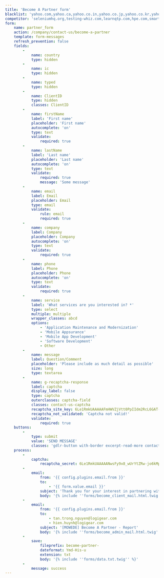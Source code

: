 ```yaml
---
title: 'Become A Partner form'
blacklist: 'yahoo.com,yahoo.ca,yahoo.co.in,yahoo.co.jp,yahoo.co.kr,yahoo.co.nz,yahoo.co.uk,yahoo.com.ar,yahoo.com.au,yahoo.com.br,yahoo.com.cn,yahoo.com.hk,yahoo.com.is,yahoo.com.mx,yahoo.com.ru,yahoo.com.sg,yahoo.de,yahoo.dk,yahoo.es,yahoo.fr,yahoo.ie,yahoo.it,yahoo.jp,yahoo.ru,yahoo.se,icloud.com,temp-mail.com,temp-mail.de,temp-mail.org,temp-mail.ru,temp.emeraldwebmail.com,tempail.com,tempalias.com,tempe-mail.com,tempemail.biz,tempemail.co.za,tempemail.com,tempemail.net,tempinbox.co.uk,tempinbox.com,tempmail.co,tempmail.de,tempmail.eu,tempmail.it,tempmail.us,tempmail2.com,tempmaildemo.com,tempmailer.com,tempmailer.de,tempomail.fr,temporarily.de,temporarioemail.com.br,temporaryemail.net,temporaryemail.us,temporaryforwarding.com,temporaryinbox.com,temporarymailaddress.com,tempsky.com,tempthe.net,tempymail.com,mail-filter.com,mail-owl.com,mail-temporaire.com,mail-temporaire.fr,mail.by,mail.mezimages.net,mail.zp.ua,mail114.net,mail1a.de,mail21.cc,mail2rss.org,mail4trash.com,mail666.ru,mail707.com,mail72.com,mailback.com,mailbidon.com,mailbiz.biz,mailbox92.biz,mailbucket.org,mailcat.biz,mailcatch.com,mailchop.com,mailcker.com,mailde.de,mailde.info,maildrop.cc,maildrop.cf,maildrop.ga,maildrop.gq,maildrop.ml,maildu.de,maildx.com,maileater.com,mailed.in,mailed.ro,maileimer.de,maileme101.com,mailexpire.com,mailfa.tk,mailforspam.com,mailfree.ga,mailfree.gq,mailfree.ml,mailfreeonline.com,mailfs.com,mailguard.me,mailhazard.com,mailhazard.us,mailhz.me,mailimate.com,mailin8r.com,mailinatar.com,mailinater.com,mailinator.co.uk,mailinator.com,mailinator.gq,mailinator.info,mailinator.net,mailinator.org,mailinator.us,mailinator2.com,mailincubator.com,mailismagic.com,mailita.tk,mailjunk.cf,mailjunk.ga,mailjunk.gq,mailjunk.ml,mailjunk.tk,mailmate.com,mailme.gq,mailme.ir,mailme.lv,mailme24.com,mailmetrash.com,mailmoat.com,mailms.com,mailnator.com,mailnesia.com,mailnull.com,mailonaut.com,mailorc.com,mailorg.org,mailpick.biz,mailproxsy.com,mailquack.com,mailrock.biz,mailsac.com,mailscrap.com,mailseal.de,mailshell.com,mailsiphon.com,mailslapping.com,mailslite.com,mailtemp.info,mailtemporaire.com,mailtemporaire.fr,mailtome.de,mailtothis.com,mailtrash.net,mailtv.net,mailtv.tv,mailzi.ru,mailzilla.com,mailzilla.org,mailzilla.orgmbx.cc,thraml.com,thrma.com,throam.com,thrott.com,throwam.com,throwawayemailaddress.com,throwawaymail.com,throya.com,thunkinator.org,thxmate.com,tic.ec,tijdelijkmailadres.nl,tilien.com,timgiarevn.com,timkassouf.com,tinyurl24.com,tittbit.in,tiv.cc,tizi.com,tkitc.de,tlpn.org,tmail.com,tmail.ws,tmailinator.com,tmpjr.me,toddsbighug.com,toiea.com,tokem.co,tokenmail.de,tonymanso.com,toomail.biz,top101.de,top1mail.ru,top1post.ru,topofertasdehoy.com,topranklist.de,toprumours.com,tormail.org,toss.pw,tosunkaya.com,totalvista.com,totesmail.com,tp-qa-mail.com,tqoai.com,tradermail.info,tranceversal.com,trash-amil.com,trash-mail.at,trash-mail.cf,trash-mail.com,trash-mail.de,trash-mail.ga,trash-mail.gq,trash-mail.ml,trash-mail.tk,trash-me.com,trash2009.com,trash2010.com,trash2011.com,trashcanmail.com,trashdevil.com,trashdevil.de,trashemail.de,trashinbox.com,trashmail.at,trashmail.com,trashmail.de,trashmail.me,trashmail.net,trashmail.org,trashmail.ws,trashmailer.com,trashymail.com,trashymail.net,hotmail.co.il,hotmail.co.uk,hotmail.com,hotmail.fr,hotmail.kg,hotmail.kz,hotmail.ru,mail2aaron.com,mail2abby.com,mail2abc.com,mail2actor.com,mail2admiral.com,mail2adorable.com,mail2adoration.com,mail2adore.com,mail2adventure.com,mail2aeolus.com,mail2aether.com,mail2affection.com,mail2afghanistan.com,mail2africa.com,mail2agent.com,mail2aha.com,mail2ahoy.com,mail2aim.com,mail2air.com,mail2airbag.com,mail2airforce.com,mail2airport.com,mail2alabama.com,mail2alan.com,mail2alaska.com,mail2albania.com,mail2alcoholic.com,mail2alec.com,mail2alexa.com,mail2algeria.com,mail2alicia.com,mail2alien.com,mail2allan.com,mail2allen.com,mail2allison.com,mail2alpha.com,mail2alyssa.com,mail2amanda.com,mail2amazing.com,mail2amber.com,mail2america.com,mail2american.com,mail2andorra.com,mail2andrea.com,mail2andy.com,mail2anesthesiologist.com,mail2angela.com,mail2angola.com,mail2ann.com,mail2anna.com,mail2anne.com,mail2anthony.com,mail2anything.com,mail2aphrodite.com,mail2apollo.com,mail2april.com,mail2aquarius.com,mail2arabia.com,mail2arabic.com,mail2architect.com,mail2ares.com,mail2argentina.com,mail2aries.com,mail2arizona.com,mail2arkansas.com,mail2armenia.com,mail2army.com,mail2arnold.com,mail2art.com,mail2artemus.com,mail2arthur.com,mail2artist.com,mail2ashley.com,mail2ask.com,mail2astronomer.com,mail2athena.com,mail2athlete.com,mail2atlas.com,mail2atom.com,mail2attitude.com,mail2auction.com,mail2aunt.com,mail2australia.com,mail2austria.com,mail2azerbaijan.com,mail2baby.com,mail2bahamas.com,mail2bahrain.com,mail2ballerina.com,mail2ballplayer.com,mail2band.com,mail2bangladesh.com,mail2bank.com,mail2banker.com,mail2bankrupt.com,mail2baptist.com,mail2bar.com,mail2barbados.com,mail2barbara.com,mail2barter.com,mail2basketball.com,mail2batter.com,mail2beach.com,mail2beast.com,mail2beatles.com,mail2beauty.com,mail2becky.com,mail2beijing.com,mail2belgium.com,mail2belize.com,mail2ben.com,mail2bernard.com,mail2beth.com,mail2betty.com,mail2beverly.com,mail2beyond.com,mail2biker.com,mail2bill.com,mail2billionaire.com,mail2billy.com,mail2bio.com,mail2biologist.com,mail2black.com,mail2blackbelt.com,mail2blake.com,mail2blind.com,mail2blonde.com,mail2blues.com,mail2bob.com,mail2bobby.com,mail2bolivia.com,mail2bombay.com,mail2bonn.com,mail2bookmark.com,mail2boreas.com,mail2bosnia.com,mail2boston.com,mail2botswana.com,mail2bradley.com,mail2brazil.com,mail2breakfast.com,mail2brian.com,mail2bride.com,mail2brittany.com,mail2broker.com,mail2brook.com,mail2bruce.com,mail2brunei.com,mail2brunette.com,mail2brussels.com,mail2bryan.com,mail2bug.com,mail2bulgaria.com,mail2business.com,mail2buy.com,mail2ca.com,mail2california.com,mail2calvin.com,mail2cambodia.com,mail2cameroon.com,mail2canada.com,mail2cancer.com,mail2capeverde.com,mail2capricorn.com,mail2cardinal.com,mail2cardiologist.com,mail2care.com,mail2caroline.com,mail2carolyn.com,mail2casey.com,mail2cat.com,mail2caterer.com,mail2cathy.com,mail2catlover.com,mail2catwalk.com,mail2cell.com,mail2chad.com,mail2champaign.com,mail2charles.com,mail2chef.com,mail2chemist.com,mail2cherry.com,mail2chicago.com,mail2chile.com,mail2china.com,mail2chinese.com,mail2chocolate.com,mail2christian.com,mail2christie.com,mail2christmas.com,mail2christy.com,mail2chuck.com,mail2cindy.com,mail2clark.com,mail2classifieds.com,mail2claude.com,mail2cliff.com,mail2clinic.com,mail2clint.com,mail2close.com,mail2club.com,mail2coach.com,mail2coastguard.com,mail2colin.com,mail2college.com,mail2colombia.com,mail2color.com,mail2colorado.com,mail2columbia.com,mail2comedian.com,mail2composer.com,mail2computer.com,mail2computers.com,mail2concert.com,mail2congo.com,mail2connect.com,mail2connecticut.com,mail2consultant.com,mail2convict.com,mail2cook.com,mail2cool.com,mail2cory.com,mail2costarica.com,mail2country.com,mail2courtney.com,mail2cowboy.com,mail2cowgirl.com,mail2craig.com,mail2crave.com,mail2crazy.com,mail2create.com,mail2croatia.com,mail2cry.com,mail2crystal.com,mail2cuba.com,mail2culture.com,mail2curt.com,mail2customs.com,mail2cute.com,mail2cutey.com,mail2cynthia.com,mail2cyprus.com,mail2czechrepublic.com,mail2dad.com,mail2dale.com,mail2dallas.com,mail2dan.com,mail2dana.com,mail2dance.com,mail2dancer.com,mail2danielle.com,mail2danny.com,mail2darlene.com,mail2darling.com,mail2darren.com,mail2daughter.com,mail2dave.com,mail2dawn.com,mail2dc.com,mail2dealer.com,mail2deanna.com,mail2dearest.com,mail2debbie.com,mail2debby.com,mail2deer.com,mail2delaware.com,mail2delicious.com,mail2demeter.com,mail2democrat.com,mail2denise.com,mail2denmark.com,mail2dennis.com,mail2dentist.com,mail2derek.com,mail2desert.com,mail2devoted.com,mail2devotion.com,mail2diamond.com,mail2diana.com,mail2diane.com,mail2diehard.com,mail2dilemma.com,mail2dillon.com,mail2dinner.com,mail2dinosaur.com,mail2dionysos.com,mail2diplomat.com,mail2director.com,mail2dirk.com,mail2disco.com,mail2dive.com,mail2diver.com,mail2divorced.com,mail2djibouti.com,mail2doctor.com,mail2doglover.com,mail2dominic.com,mail2dominica.com,mail2dominicanrepublic.com,mail2don.com,mail2donald.com,mail2donna.com,mail2doris.com,mail2dorothy.com,mail2doug.com,mail2dough.com,mail2douglas.com,mail2dow.com,mail2downtown.com,mail2dream.com,mail2dreamer.com,mail2dude.com,mail2dustin.com,mail2dyke.com,mail2dylan.com,mail2earl.com,mail2earth.com,mail2eastend.com,mail2eat.com,mail2economist.com,mail2ecuador.com,mail2eddie.com,mail2edgar.com,mail2edwin.com,mail2egypt.com,mail2electron.com,mail2eli.com,mail2elizabeth.com,mail2ellen.com,mail2elliot.com,mail2elsalvador.com,mail2elvis.com,mail2emergency.com,mail2emily.com,mail2engineer.com,mail2english.com,mail2environmentalist.com,mail2eos.com,mail2eric.com,mail2erica.com,mail2erin.com,mail2erinyes.com,mail2eris.com,mail2eritrea.com,mail2ernie.com,mail2eros.com,mail2estonia.com,mail2ethan.com,mail2ethiopia.com,mail2eu.com,mail2europe.com,mail2eurus.com,mail2eva.com,mail2evan.com,mail2evelyn.com,mail2everything.com,mail2exciting.com,mail2expert.com,mail2fairy.com,mail2faith.com,mail2fanatic.com,mail2fancy.com,mail2fantasy.com,mail2farm.com,mail2farmer.com,mail2fashion.com,mail2fat.com,mail2feeling.com,mail2female.com,mail2fever.com,mail2fighter.com,mail2fiji.com,mail2filmfestival.com,mail2films.com,mail2finance.com,mail2finland.com,mail2fireman.com,mail2firm.com,mail2fisherman.com,mail2flexible.com,mail2florence.com,mail2florida.com,mail2floyd.com,mail2fly.com,mail2fond.com,mail2fondness.com,mail2football.com,mail2footballfan.com,mail2found.com,mail2france.com,mail2frank.com,mail2frankfurt.com,mail2franklin.com,mail2fred.com,mail2freddie.com,mail2free.com,mail2freedom.com,mail2french.com,mail2freudian.com,mail2friendship.com,mail2from.com,mail2fun.com,mail2gabon.com,mail2gabriel.com,mail2gail.com,mail2galaxy.com,mail2gambia.com,mail2games.com,mail2gary.com,mail2gavin.com,mail2gemini.com,mail2gene.com,mail2genes.com,mail2geneva.com,mail2george.com,mail2georgia.com,mail2gerald.com,mail2german.com,mail2germany.com,mail2ghana.com,mail2gilbert.com,mail2gina.com,mail2girl.com,mail2glen.com,mail2gloria.com,mail2goddess.com,mail2gold.com,mail2golfclub.com,mail2golfer.com,mail2gordon.com,mail2government.com,mail2grab.com,mail2grace.com,mail2graham.com,mail2grandma.com,mail2grandpa.com,mail2grant.com,mail2greece.com,mail2green.com,mail2greg.com,mail2grenada.com,mail2gsm.com,mail2guard.com,mail2guatemala.com,mail2guy.com,mail2hades.com,mail2haiti.com,mail2hal.com,mail2handhelds.com,mail2hank.com,mail2hannah.com,mail2harold.com,mail2harry.com,mail2hawaii.com,mail2headhunter.com,mail2heal.com,mail2heather.com,mail2heaven.com,mail2hebe.com,mail2hecate.com,mail2heidi.com,mail2helen.com,mail2hell.com,mail2help.com,mail2helpdesk.com,mail2henry.com,mail2hephaestus.com,mail2hera.com,mail2hercules.com,mail2herman.com,mail2hermes.com,mail2hespera.com,mail2hestia.com,mail2highschool.com,mail2hindu.com,mail2hip.com,mail2hiphop.com,mail2holland.com,mail2holly.com,mail2hollywood.com,mail2homer.com,mail2honduras.com,mail2honey.com,mail2hongkong.com,mail2hope.com,mail2horse.com,mail2hot.com,mail2hotel.com,mail2houston.com,mail2howard.com,mail2hugh.com,mail2human.com,mail2hungary.com,mail2hungry.com,mail2hygeia.com,mail2hyperspace.com,mail2hypnos.com,mail2ian.com,mail2ice-cream.com,mail2iceland.com,mail2idaho.com,mail2idontknow.com,mail2illinois.com,mail2imam.com,mail2in.com,mail2india.com,mail2indian.com,mail2indiana.com,mail2indonesia.com,mail2infinity.com,mail2intense.com,mail2iowa.com,mail2iran.com,mail2iraq.com,mail2ireland.com,mail2irene.com,mail2iris.com,mail2irresistible.com,mail2irving.com,mail2irwin.com,mail2isaac.com,mail2israel.com,mail2italian.com,mail2italy.com,mail2jackie.com,mail2jacob.com,mail2jail.com,mail2jaime.com,mail2jake.com,mail2jamaica.com,mail2james.com,mail2jamie.com,mail2jan.com,mail2jane.com,mail2janet.com,mail2janice.com,mail2japan.com,mail2japanese.com,mail2jasmine.com,mail2jason.com,mail2java.com,mail2jay.com,mail2jazz.com,mail2jed.com,mail2jeffrey.com,mail2jennifer.com,mail2jenny.com,mail2jeremy.com,mail2jerry.com,mail2jessica.com,mail2jessie.com,mail2jesus.com,mail2jew.com,mail2jeweler.com,mail2jim.com,mail2jimmy.com,mail2joan.com,mail2joann.com,mail2joanna.com,mail2jody.com,mail2joe.com,mail2joel.com,mail2joey.com,mail2john.com,mail2join.com,mail2jon.com,mail2jonathan.com,mail2jones.com,mail2jordan.com,mail2joseph.com,mail2josh.com,mail2joy.com,mail2juan.com,mail2judge.com,mail2judy.com,mail2juggler.com,mail2julian.com,mail2julie.com,mail2jumbo.com,mail2junk.com,mail2justin.com,mail2justme.com,mail2kansas.com,mail2karate.com,mail2karen.com,mail2karl.com,mail2karma.com,mail2kathleen.com,mail2kathy.com,mail2katie.com,mail2kay.com,mail2kazakhstan.com,mail2keen.com,mail2keith.com,mail2kelly.com,mail2kelsey.com,mail2ken.com,mail2kendall.com,mail2kennedy.com,mail2kenneth.com,mail2kenny.com,mail2kentucky.com,mail2kenya.com,mail2kerry.com,mail2kevin.com,mail2kim.com,mail2kimberly.com,mail2king.com,mail2kirk.com,mail2kiss.com,mail2kosher.com,mail2kristin.com,mail2kurt.com,mail2kuwait.com,mail2kyle.com,mail2kyrgyzstan.com,mail2la.com,mail2lacrosse.com,mail2lance.com,mail2lao.com,mail2larry.com,mail2latvia.com,mail2laugh.com,mail2laura.com,mail2lauren.com,mail2laurie.com,mail2lawrence.com,mail2lawyer.com,mail2lebanon.com,mail2lee.com,mail2leo.com,mail2leon.com,mail2leonard.com,mail2leone.com,mail2leslie.com,mail2letter.com,mail2liberia.com,mail2libertarian.com,mail2libra.com,mail2libya.com,mail2liechtenstein.com,mail2life.com,mail2linda.com,mail2linux.com,mail2lionel.com,mail2lipstick.com,mail2liquid.com,mail2lisa.com,mail2lithuania.com,mail2litigator.com,mail2liz.com,mail2lloyd.com,mail2lois.com,mail2lola.com,mail2london.com,mail2looking.com,mail2lori.com,mail2lost.com,mail2lou.com,mail2louis.com,mail2louisiana.com,mail2lovable.com,mail2love.com,mail2lucky.com,mail2lucy.com,mail2lunch.com,mail2lust.com,mail2luxembourg.com,mail2luxury.com,mail2lyle.com,mail2lynn.com,mail2madagascar.com,mail2madison.com,mail2madrid.com,mail2maggie.com,mail2mail4.com,mail2maine.com,mail2malawi.com,mail2malaysia.com,mail2maldives.com,mail2mali.com,mail2malta.com,mail2mambo.com,mail2man.com,mail2mandy.com,mail2manhunter.com,mail2mankind.com,mail2many.com,mail2marc.com,mail2marcia.com,mail2margaret.com,mail2margie.com,mail2marhaba.com,mail2maria.com,mail2marilyn.com,mail2marines.com,mail2mark.com,mail2marriage.com,mail2married.com,mail2marries.com,mail2mars.com,mail2marsha.com,mail2marshallislands.com,mail2martha.com,mail2martin.com,mail2marty.com,mail2marvin.com,mail2mary.com,mail2maryland.com,mail2mason.com,mail2massachusetts.com,mail2matt.com,mail2matthew.com,mail2maurice.com,mail2mauritania.com,mail2mauritius.com,mail2max.com,mail2maxwell.com,mail2maybe.com,mail2mba.com,mail2me4u.com,mail2mechanic.com,mail2medieval.com,mail2megan.com,mail2mel.com,mail2melanie.com,mail2melissa.com,mail2melody.com,mail2member.com,mail2memphis.com,mail2methodist.com,mail2mexican.com,mail2mexico.com,mail2mgz.com,mail2miami.com,mail2michael.com,mail2michelle.com,mail2michigan.com,mail2mike.com,mail2milan.com,mail2milano.com,mail2mildred.com,mail2milkyway.com,mail2millennium.com,mail2millionaire.com,mail2milton.com,mail2mime.com,mail2mindreader.com,mail2mini.com,mail2minister.com,mail2minneapolis.com,mail2minnesota.com,mail2miracle.com,mail2missionary.com,mail2mississippi.com,mail2missouri.com,mail2mitch.com,mail2model.com,mail2moldova.commail2molly.com,mail2mom.com,mail2monaco.com,mail2money.com,mail2mongolia.com,mail2monica.com,mail2montana.com,mail2monty.com,mail2moon.com,mail2morocco.com,mail2morpheus.com,mail2mors.com,mail2moscow.com,mail2moslem.com,mail2mouseketeer.com,mail2movies.com,mail2mozambique.com,mail2mp3.com,mail2mrright.com,mail2msright.com,mail2museum.com,mail2music.com,mail2musician.com,mail2muslim.com,mail2my.com,mail2myboat.com,mail2mycar.com,mail2mycell.com,mail2mygsm.com,mail2mylaptop.com,mail2mymac.com,mail2mypager.com,mail2mypalm.com,mail2mypc.com,mail2myphone.com,mail2myplane.com,mail2namibia.com,mail2nancy.com,mail2nasdaq.com,mail2nathan.com,mail2nauru.com,mail2navy.com,mail2neal.com,mail2nebraska.com,mail2ned.com,mail2neil.com,mail2nelson.com,mail2nemesis.com,mail2nepal.com,mail2netherlands.com,mail2network.com,mail2nevada.com,mail2newhampshire.com,mail2newjersey.com,mail2newmexico.com,mail2newyork.com,mail2newzealand.com,mail2nicaragua.com,mail2nick.com,mail2nicole.com,mail2niger.com,mail2nigeria.com,mail2nike.com,mail2no.com,mail2noah.com,mail2noel.com,mail2noelle.com,mail2normal.com,mail2norman.com,mail2northamerica.com,mail2northcarolina.com,mail2northdakota.com,mail2northpole.com,mail2norway.com,mail2notus.com,mail2noway.com,mail2nowhere.com,mail2nuclear.com,mail2nun.com,mail2ny.com,mail2oasis.com,mail2oceanographer.com,mail2ohio.com,mail2ok.com,mail2oklahoma.com,mail2oliver.com,mail2oman.com,mail2one.com,mail2onfire.com,mail2online.com,mail2oops.com,mail2open.com,mail2ophthalmologist.com,mail2optometrist.com,mail2oregon.com,mail2oscars.com,mail2oslo.com,mail2painter.com,mail2pakistan.com,mail2palau.com,mail2pan.com,mail2panama.com,mail2paraguay.com,mail2paralegal.com,mail2paris.com,mail2park.com,mail2parker.com,mail2party.com,mail2passion.com,mail2pat.com,mail2patricia.com,mail2patrick.com,mail2patty.com,mail2paul.com,mail2paula.com,mail2pay.com,mail2peace.com,mail2pediatrician.com,mail2peggy.com,mail2pennsylvania.com,mail2perry.com,mail2persephone.com,mail2persian.com,mail2peru.com,mail2pete.com,mail2peter.com,mail2pharmacist.com,mail2phil.com,mail2philippines.com,mail2phoenix.com,mail2phonecall.com,mail2phyllis.com,mail2pickup.com,mail2pilot.com,mail2pisces.com,mail2planet.com,mail2platinum.com,mail2plato.com,mail2pluto.com,mail2pm.com,mail2podiatrist.com,mail2poet.com,mail2poland.com,mail2policeman.com,mail2policewoman.com,mail2politician.com,mail2pop.com,mail2pope.com,mail2popular.com,mail2portugal.com,mail2poseidon.com,mail2potatohead.com,mail2power.com,mail2presbyterian.com,mail2president.com,mail2priest.com,mail2prince.com,mail2princess.com,mail2producer.com,mail2professor.com,mail2protect.com,mail2psychiatrist.com,mail2psycho.com,mail2psychologist.com,mail2qatar.com,mail2queen.com,mail2rabbi.com,mail2race.com,mail2racer.com,mail2rachel.com,mail2rage.com,mail2rainmaker.com,mail2ralph.com,mail2randy.com,mail2rap.com,mail2rare.com,mail2rave.com,mail2ray.com,mail2raymond.com,mail2realtor.com,mail2rebecca.com,mail2recruiter.com,mail2recycle.com,mail2redhead.com,mail2reed.com,mail2reggie.com,mail2register.com,mail2rent.com,mail2republican.com,mail2resort.com,mail2rex.com,mail2rhodeisland.com,mail2rich.com,mail2richard.com,mail2ricky.com,mail2ride.com,mail2riley.com,mail2rita.com,mail2rob.com,mail2robert.com,mail2roberta.com,mail2robin.com,mail2rock.com,mail2rocker.com,mail2rod.com,mail2rodney.com,mail2romania.com,mail2rome.com,mail2ron.com,mail2ronald.com,mail2ronnie.com,mail2rose.com,mail2rosie.com,mail2roy.com,mail2rudy.com,mail2rugby.com,mail2runner.com,mail2russell.com,mail2russia.com,mail2russian.com,mail2rusty.com,mail2ruth.com,mail2rwanda.com,mail2ryan.com,mail2sa.com,mail2sabrina.com,mail2safe.com,mail2sagittarius.com,mail2sail.com,mail2sailor.com,mail2sal.com,mail2salaam.com,mail2sam.com,mail2samantha.com,mail2samoa.com,mail2samurai.com,mail2sandra.com,mail2sandy.com,mail2sanfrancisco.com,mail2sanmarino.com,mail2santa.com,mail2sara.com,mail2sarah.com,mail2sat.com,mail2saturn.com,mail2saudi.com,mail2saudiarabia.com,mail2save.com,mail2savings.com,mail2school.com,mail2scientist.com,mail2scorpio.com,mail2scott.com,mail2sean.com,mail2search.com,mail2seattle.com,mail2secretagent.com,mail2senate.com,mail2senegal.com,mail2sensual.com,mail2seth.com,mail2sevenseas.com,mail2sexy.com,mail2seychelles.com,mail2shane.com,mail2sharon.com,mail2shawn.com,mail2ship.com,mail2shirley.com,mail2shoot.com,mail2shuttle.com,mail2sierraleone.com,mail2simon.com,mail2singapore.com,mail2single.com,mail2site.com,mail2skater.com,mail2skier.com,mail2sky.com,mail2sleek.com,mail2slim.com,mail2slovakia.com,mail2slovenia.com,mail2smile.com,mail2smith.com,mail2smooth.com,mail2soccer.com,mail2soccerfan.com,mail2socialist.com,mail2soldier.com,mail2somalia.com,mail2son.com,mail2song.com,mail2sos.com,mail2sound.com,mail2southafrica.com,mail2southamerica.com,mail2southcarolina.com,mail2southdakota.com,mail2southkorea.com,mail2southpole.com,mail2spain.com,mail2spanish.com,mail2spare.com,mail2spectrum.com,mail2splash.com,mail2sponsor.com,mail2sports.com,mail2srilanka.com,mail2stacy.com,mail2stan.com,mail2stanley.com,mail2star.com,mail2state.com,mail2stephanie.com,mail2steve.com,mail2steven.com,mail2stewart.com,mail2stlouis.com,mail2stock.com,mail2stockholm.com,mail2stockmarket.com,mail2storage.com,mail2store.com,mail2strong.com,mail2student.com,mail2studio.com,mail2studio54.com,mail2stuntman.com,mail2subscribe.com,mail2sudan.com,mail2superstar.com,mail2surfer.com,mail2suriname.com,mail2susan.com,mail2suzie.com,mail2swaziland.com,mail2sweden.com,mail2sweetheart.com,mail2swim.com,mail2swimmer.com,mail2swiss.com,mail2switzerland.com,mail2sydney.com,mail2sylvia.com,mail2syria.com,mail2taboo.com,mail2taiwan.com,mail2tajikistan.com,mail2tammy.com,mail2tango.com,mail2tanya.com,mail2tanzania.com,mail2tara.com,mail2taurus.com,mail2taxi.com,mail2taxidermist.com,mail2taylor.com,mail2taz.com,mail2teacher.com,mail2technician.com,mail2ted.com,mail2telephone.com,mail2teletubbie.com,mail2tenderness.com,mail2tennessee.com,mail2tennis.com,mail2tennisfan.com,mail2terri.com,mail2terry.com,mail2test.com,mail2texas.com,mail2thailand.com,mail2therapy.com,mail2think.com,mail2tickets.com,mail2tiffany.com,mail2tim.com,mail2time.com,mail2timothy.com,mail2tina.com,mail2titanic.com,mail2toby.com,mail2todd.com,mail2togo.com,mail2tom.com,mail2tommy.com,mail2tonga.com,mail2tony.com,mail2touch.com,mail2tourist.com,mail2tracey.com,mail2tracy.com,mail2tramp.com,mail2travel.com,mail2traveler.com,mail2travis.com,mail2trekkie.com,mail2trex.com,mail2triallawyer.com,mail2trick.com,mail2trillionaire.com,mail2troy.com,mail2truck.com,mail2trump.com,mail2try.com,mail2tunisia.com,mail2turbo.com,mail2turkey.com,mail2turkmenistan.com,mail2tv.com,mail2tycoon.com,mail2tyler.com,mail2u4me.com,mail2uae.com,mail2uganda.com,mail2uk.com,mail2ukraine.com,mail2uncle.com,mail2unsubscribe.com,mail2uptown.com,mail2uruguay.com,mail2usa.com,mail2utah.com,mail2uzbekistan.com,mail2v.com,mail2vacation.com,mail2valentines.com,mail2valerie.com,mail2valley.com,mail2vamoose.com,mail2vanessa.com,mail2vanuatu.com,mail2venezuela.com,mail2venous.com,mail2venus.com,mail2vermont.com,mail2vickie.com,mail2victor.com,mail2victoria.com,mail2vienna.com,mail2vietnam.com,mail2vince.com,mail2virginia.com,mail2virgo.com,mail2visionary.com,mail2vodka.com,mail2volleyball.com,mail2waiter.com,mail2wallstreet.com,mail2wally.com,mail2walter.com,mail2warren.com,mail2washington.com,mail2wave.com,mail2way.com,mail2waycool.com,mail2wayne.com,mail2webmaster.com,mail2webtop.com,mail2webtv.com,mail2weird.com,mail2wendell.com,mail2wendy.com,mail2westend.com,mail2westvirginia.com,mail2whether.com,mail2whip.com,mail2white.com,mail2whitehouse.com,mail2whitney.com,mail2why.com,mail2wilbur.com,mail2wild.com,mail2willard.com,mail2willie.com,mail2wine.com,mail2winner.com,mail2wired.com,mail2wisconsin.com,mail2woman.com,mail2wonder.com,mail2world.com,mail2worship.com,mail2wow.com,mail2www.com,mail2wyoming.com,mail2xfiles.com,mail2xox.com,mail2yachtclub.com,mail2yahalla.com,mail2yemen.com,mail2yes.com,mail2yugoslavia.com,mail2zack.com,mail2zambia.com,mail2zenith.com,mail2zephir.com,mail2zeus.com,mail2zipper.com,mail2zoo.com,mail2zoologist.com,mail2zurich.com,guerillamail.biz,guerillamail.com,guerillamail.de,guerillamail.info,guerillamail.net,guerillamail.org,guerillamailblock.com,guerrillamail.biz,guerrillamail.com,guerrillamail.de,guerrillamail.info,guerrillamail.net,guerrillamail.org,guerrillamailblock.com,adrianou.gq,mytemp.email,mytempemail.com,mytempmail.com,mytrashmail.com,mywarnernet.net,neomailbox.com,nepwk.com,nervmich.net,nervtmich.net,net.ua,netmails.com,netmails.net,netricity.nl,netris.net,spam-be-gone.com,spam.la,spam.org.es,spam.su,spam4.me,spamail.de,spamarrest.com,spamavert.com,spambob.com,spambob.net,spambob.org,spambog.com,spambog.de,spambog.net,spambog.ru,spambooger.com,spambox.info,spambox.irishspringrealty.com,spambox.org,spambox.us,spamcannon.com,spamcannon.net,spamcero.com,spamcon.org,spamcorptastic.com,spamcowboy.com,spamcowboy.net,spamcowboy.org,spamday.com,spamdecoy.net,spamfighter.cf,spamfighter.ga,spamfighter.gq,spamfighter.ml,spamfighter.tk,spamfree.eu,spamfree24.com,spamfree24.de,spamfree24.eu,spamfree24.info,spamfree24.net,spamfree24.org,spamgoes.in,spamgourmet.com,spamgourmet.net,spamgourmet.org,spamherelots.com,spamhereplease.com,spamhole.com,spamify.com,spaminator.de,spamkill.info,spaml.com,spaml.de,spamlot.net,spammotel.com,spamobox.com,spamoff.de,spamsalad.in,spamslicer.com,spamspot.com,spamstack.net,spamthis.co.uk,spamthisplease.com,spamtrail.com,spamtroll.net,email.tst,gmail.com,googlepositions.com,logigear.com,reddit.com,nifty.ne.jp,harakirimail.comm,mail.ru,infostretch.com, nyc.gov, agilethought.com'
competitor: 'seleniumhq.org,testing-whiz.com,learnqtp.com,hpe.com,smartbear.com,ranorex.com,sahipro.com,watir.com,tricentis.com,telerik.com,testcafe.devexpress.com,devexpress.com,appium.io,cucumber.io,testplant.com,microfocus.com,fitnesse.org,rspec.info,parasoft.com,froglogic.com,qfs.de,maveryx.com,appperfect.com,katalon.com,kms-technology.com,assertible.com,applause.com,qatestlab.com,applitools.com,softensity.com,test.io,betabreakers.com,kualitatem.com,a1qa.com,testmatick.com,ibm.com,capgemini.com,wipro.com,cognizant.com,hp.com,infosys.com,tcs.com,hexaware.com,zensar.com,testfort.com,qamentor.com,qasource.com,performancelabus.com,stresstesters.com,qualitestgroup.com,testingxperts.com,brisausa.com ,testhouse.net,utest.com,csc.com,testree.com,acutest.co.uk,zoonou.com,sqs.com,thinksoftglobal.com,ust-global.com,sogeti.com,adactin.com,impactqa.in,qainfotech.com,stcthirdeye.com,cigniti.com,indiumsoft.com,CredibleSoft.com,puretesting.com,360logica.com,nmqa.com,qahub.in,moolya.com,fpt.com.vn,fpt-software.com,fpt-europe.de,ods.fpt.net,fpt.net,fptdata.vn,domain.fptdata.vn,fis.com.vn,fpt.vn,ants.vn,fsoft.com.vn,fsoft.vn,luxoft.com,branch.io, ideanomics.com, getcloudcherry.com, pony.ai, madstreetden.com, makewonder.com, zadarastorage.com, uniken.com, concur.com, sirionlabs.com, helpshift.com, pokitdok.com, virsec.com, moengage.com, mobilewalla.com, msg.ai, aerospike.com, xtalpi.com, kollective.com, altiscale.com, telestax.com, people10.com, razorthink.com, goodreads.com, mygola.com, appcito.com, c1exchange.com, roboterra.com, talespin.company, corestack.io, wavemaker.com, shephertz.com, findabilitysciences.com, wvelabs.com, wittyparrot.com, moback.com, nuevora.com, cellarstone.com, mvista.com, pragmatixservices.com, keyideasInfotech.com, cloudfoundry.org, splashmath.com, iqrdataanalytics.com, blaze24x7.com, edx.org, zinier.com, praxify.com, citrusbyte.com, trueinfluence.com, acadgild.com, chikpea.com, happyfuncorp.com, vaultize.com, dimagi.com, ezdia.com, benchmarkemail.com, meshare.com, productiveedge.com, kovair.com, intellicus.com, sourcefuse.com, cloudnowtech.com, mirabeltechnologies.com, sixredmarbles.com, streebo.com, wekancode.com, motifworks.com, varstreetinc.com, webinopoly.com, digitalbrandgroup.com, raweng.com, idyllic.co, perceptionsystem.com, factorylabs.com, qualityze.com, talygen.com, advaiya.com, assignmenthelp.net, opcito.com, meltag.com, kasenna.com, usdigitalmedia.com,finrobotics.co, cogzidel.com, nanoheal.com, pironcorp.com, tvisha.com, linguasol.net, astraqube.com, online.iotap.com, bestwebtech.in, attuneww.com, e2logy.com, offshorent.com, rightwaysolution.com, inncoders.com, maantic.com, stat9.com, sriventech.com,beracahsoft.com,techmahindra.com'
form:
    name: partner_form
    action: /company/contact-us/become-a-partner
    template: form-messages
    refresh_prevention: false
    fields:
        -
            name: country
            type: hidden
        -
            name: ic
            type: hidden
        -
            name: typed
            type: hidden
        -
            name: ClientID
            type: hidden
            classes: ClientID
        -
            name: firstName
            label: 'First name'
            placeholder: 'First name'
            autocomplete: 'on'
            type: text
            validate:
                required: true
        -
            name: lastName
            label: 'Last name'
            placeholder: 'Last name'
            autocomplete: 'on'
            type: text
            validate:
                required: true
                message: 'Some message'
        -
            name: email
            label: Email
            placeholder: Email
            type: email
            validate:
                rule: email
                required: true
        -
            name: company
            label: Company
            placeholder: Company
            autocomplete: 'on'
            type: text
            validate:
                required: true
        -
            name: phone
            label: Phone
            placeholder: Phone
            autocomplete: 'on'
            type: text
            validate:
                required: true
        -
            name: service
            label: 'What services are you interested in? *'
            type: select
            multiple: multiple
            wrapper_classes: abcd
            options:
                - 'Application Maintenance and Modernization'
                - 'Mobile Appsurance'
                - 'Mobile App Development'
                - 'Software Development'
                - Other
        -
            name: message
            label: Question/Comment
            placeholder: 'Please include as much detail as possible'
            size: long
            type: textarea
        -
            name: g-recaptcha-response
            label: captcha
            display_label: false
            type: captcha
            outerclasses: captcha-field
            classes: contact-us-captcha
            recaptcha_site_key: 6Le1RmkUAAAAAFmHWVZjVtt0PpIIdm2RcL6GAT-r
            recaptcha_not_validated: 'Captcha not valid!'
            validate:
                required: true
    buttons:
        -
            type: submit
            value: 'SEND MESSAGE'
            classes: 'gdlr-button with-border excerpt-read-more contact-us-button'
    process:
        -
            captcha:
                recaptcha_secret: 6Le1RmkUAAAAANwsFy9x8_wUrYtZRw-jo6kMpCr6
        -
            email:
                from: '{{ config.plugins.email.from }}'
                to:
                    - '{{ form.value.email }}'
                subject: 'Thank you for your interest in partnering with MOWEDE'
                body: '{% include ''forms/become_client_mail.html.twig'' %}'
        -
            email:
                from: '{{ config.plugins.email.from }}'
                to:
                    - tan.trong.nguyen@logigear.com
                    - hien.huynh@logigear.com
                subject: '[MOWEDE] Become A Partner - Report'
                body: '{% include ''forms/become_admin_mail.html.twig'' %}'
        -
            save:
                fileprefix: become-partner-
                dateformat: Ymd-His-u
                extension: txt
                body: '{% include ''forms/data.txt.twig'' %}'
        -
            message: success
---
```


